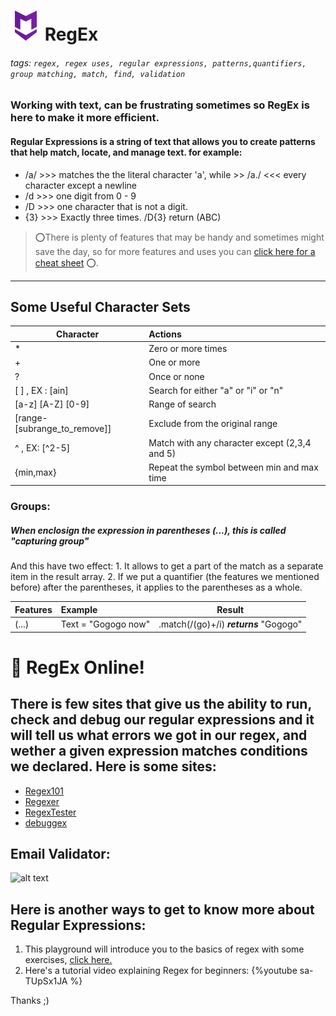 
# ![RegEx](https://github.com/adam-p/markdown-here/raw/master/src/common/images/icon48.png "Logo Title Text 1") RegEx


###### tags: `regex, regex uses, regular expressions, patterns,quantifiers, group matching, match, find, validation`

### Working with text, can be frustrating sometimes so RegEx is here to make it more efficient.
#### Regular Expressions is a string of text that allows you to create patterns that help match, locate, and manage text. for example:
* /a/ >>> matches the the literal character 'a', while >> /a./ <<<  every character except a newline
* /d >>> one digit from 0 - 9
* /D >>> one character that is not a digit.
* {3} >>> Exactly three times. /D{3} return (ABC)

>:o:There is plenty of features that may be handy and sometimes might save the day, so for more features and uses you can [click here for a cheat sheet](https://www.rexegg.com/regex-quickstart.html) :o:.

---
## Some Useful Character Sets

| Character         | Actions            |
| ----------------- |:----------------------- |
| *   | Zero or more times |
| +  | 	One or more |
| ?  | Once or none |
| [ ] , EX : [ain]              |Search for either "a" or "i" or "n"   |
| [a-z] [A-Z] [0-9] | Range of search      |
|[range-[subrange_to_remove]]  | Exclude from the original range     |
| ^  ,  EX: [^2-5]     | Match with any character except (2,3,4 and 5)| 
| {min,max}  | Repeat the symbol between min and max time|





### Groups: 

##### When enclosign the expression in parentheses (...), this is called "capturing group"

And this have two effect:
    1. It allows to get a part of the match as a separate item in the result array.
    2. If we put a quantifier (the features we mentioned before) after the parentheses, it applies to the parentheses as a whole.


| Features          | Example                 |Result
| ----------------- |:----------------------- |------------|
| (...)            |   Text = "Gogogo now"|.match(/(go)+/i) ***returns*** "Gogogo"|


#  :pushpin:  RegEx Online!
##       There is few sites that give us the ability to run, check and debug our regular expressions and it will tell us what errors we got in our regex, and wether a given expression matches conditions we declared. Here is some sites:
* [Regex101](https://regex101.com/)
* [Regexer](https://regexr.com/)
* [RegexTester](https://www.regextester.com/)
* [debuggex](https://www.debuggex.com/)



## Email Validator:

![alt text](https://www.codingame.com/servlet/fileservlet?id=13500975608437)





## Here is another ways to get to know more about Regular Expressions:

1. This playground will introduce you to the basics of regex with some exercises, [click here.](https://www.codingame.com/playgrounds/218/regular-expressions-basics/introduction)
2. Here's a tutorial video explaining Regex for beginners:
{%youtube sa-TUpSx1JA %}






Thanks ;)

